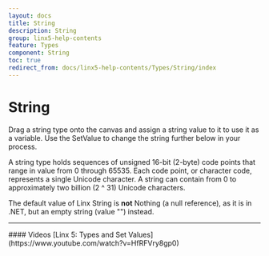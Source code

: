 ```yaml
---
layout: docs
title: String
description: String
group: linx5-help-contents
feature: Types
component: String
toc: true
redirect_from: docs/linx5-help-contents/Types/String/index
---
```

String
======

Drag a string type onto the canvas and assign a string value to it to use it as a variable. Use the SetValue to change the string further below in your process.

A string type holds sequences of unsigned 16-bit (2-byte) code points that range in value from 0 through 65535. Each code point, or character code, represents a single Unicode character. A string can contain from 0 to approximately two billion (2 ^ 31) Unicode
characters.

The default value of Linx String is **not** Nothing (a null reference),
as it is in .NET, but an empty string (value "") instead.

<hr>
#### Videos
[Linx 5: Types and Set Values](https://www.youtube.com/watch?v=HfRFVry8gp0)
